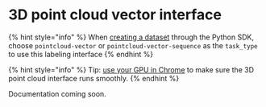 # 3D point cloud vector interface

{% hint style="info" %}
When [creating a dataset](../../python-sdk.md#create-a-dataset) through the Python SDK, choose `pointcloud-vector` or `pointcloud-vector-sequence` as the `task_type` to use this labeling interface
{% endhint %}

{% hint style="info" %}
Tip: [use your GPU in Chrome](https://sixth-smell-48e.notion.site/How-to-use-your-GPU-in-Chrome-2b95e19fb77c456c87f798013769a98a) to make sure the 3D point cloud interface runs smoothly.
{% endhint %}

Documentation coming soon.
